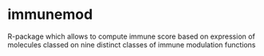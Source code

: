 # immunemod
R-package which allows to compute immune score based on expression of molecules classed on nine distinct classes of immune modulation functions
